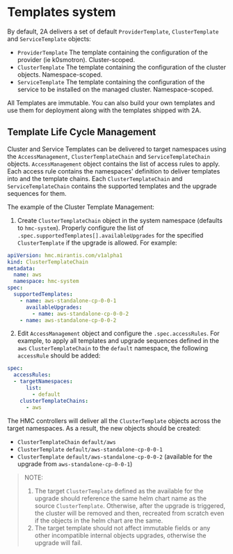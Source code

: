 # Templates system

By default, 2A delivers a set of default `ProviderTemplate`, `ClusterTemplate` and `ServiceTemplate` objects:

* `ProviderTemplate`
   The template containing the configuration of the provider (ie k0smotron). Cluster-scoped.
* `ClusterTemplate`
   The template containing the configuration of the cluster objects. Namespace-scoped.
* `ServiceTemplate`
   The template containing the configuration of the service to be installed on the managed cluster. Namespace-scoped.

All Templates are immutable. You can also build your own templates and use them for deployment along with the
templates shipped with 2A.

## Template Life Cycle Management

Cluster and Service Templates can be delivered to target namespaces using the `AccessManagement`,
`ClusterTemplateChain` and `ServiceTemplateChain` objects. `AccessManagement` object contains the list of
access rules to apply. Each access rule contains the namespaces' definition to deliver templates into and
the template chains. Each `ClusterTemplateChain` and `ServiceTemplateChain` contains the supported templates
and the upgrade sequences for them.

The example of the Cluster Template Management:

1. Create `ClusterTemplateChain` object in the system namespace (defaults to `hmc-system`). Properly configure
   the list of `.spec.supportedTemplates[].availableUpgrades` for the specified `ClusterTemplate` if the upgrade is allowed. For example:

```yaml
apiVersion: hmc.mirantis.com/v1alpha1
kind: ClusterTemplateChain
metadata:
  name: aws
  namespace: hmc-system
spec:
  supportedTemplates:
    - name: aws-standalone-cp-0-0-1
      availableUpgrades:
        - name: aws-standalone-cp-0-0-2
    - name: aws-standalone-cp-0-0-2
```

2. Edit `AccessManagement` object and configure the `.spec.accessRules`.
   For example, to apply all templates and upgrade sequences defined in the `aws` `ClusterTemplateChain` to the
   `default` namespace, the following `accessRule` should be added:

```yaml
spec:
  accessRules:
  - targetNamespaces:
      list:
        - default
    clusterTemplateChains:
      - aws
```

The HMC controllers will deliver all the `ClusterTemplate` objects across the target namespaces.
As a result, the new objects should be created:

* `ClusterTemplateChain` `default/aws`
* `ClusterTemplate` `default/aws-standalone-cp-0-0-1`
* `ClusterTemplate` `default/aws-standalone-cp-0-0-2` (available for the upgrade from `aws-standalone-cp-0-0-1`)

> NOTE:
>
> 1. The target `ClusterTemplate` defined as the available for the upgrade should reference the same helm chart name
> as the source `ClusterTemplate`. Otherwise, after the upgrade is triggered, the cluster will be removed and then,
> recreated from scratch even if the objects in the helm chart are the same.
> 2. The target template should not affect immutable fields or any other incompatible internal objects upgrades,
> otherwise the upgrade will fail.
